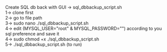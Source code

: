Create SQL db back with GUI -> sql_dbbackup_script.sh <br>
  1-> clone first <br>
  2-> go to file path <br>
  3-> sudo nano ./sql_dbbackup_script.sh<br>
  4-> edit (MYSQL_USER="root" & MYSQL_PASSWORD="") according to you sql preference and save it<br>
  4-> sudo chmod +x  ./sql_dbbackup_script.sh<br>
  5-> ./sql_dbbackup_script.sh   (to run)<br>

